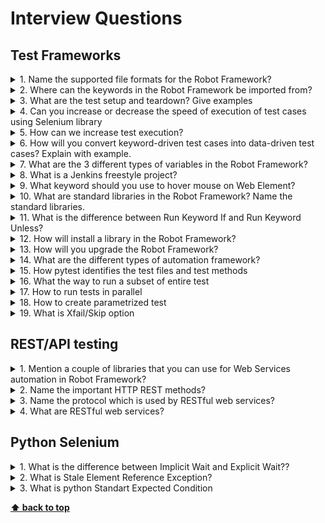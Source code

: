 # Interview Questions

## Test Frameworks

<details>
<summary>1. Name the supported file formats for the Robot Framework?</summary>
 
>**Answer:**
> The Robot Framework files can be plain text format (most commonly .robot format, or .txt format) or in tab-separated
> format (TSV format). Plain text test data can be embedded in reStructured Text Files.
</details>

<details>
<summary>2. Where can the keywords in the Robot Framework be imported from?</summary>
 
>**Answer:**
> Keywords can be imported from test libraries or resource files. Keywords can also be created in the keyword table of
> the test case file itself.
</details>

<details>
<summary>3. What are the test setup and teardown? Give examples</summary>
 
>**Answer:**
> A test setup is something that is executed before a test case, and a test teardown is executed after a test case.In 
> Robot Framework setups and teardowns are just normal keywords with possible arguments. For example, opening a browser 
> before the start of a test case and closing the browser post-execution can be examples of test setup and teardown
</details>

<details>
<summary>4. Can you increase or decrease the speed of execution of test cases using Selenium library</summary>
 
>**Answer:**
> Yes, we can control the speed of execution using Set Selenium Speed keyword
</details>

<details>
<summary>5. How can we increase test execution? </summary>

>**Answer:**
> Run tests in parallel using pabot
</details>

<details>
<summary>6. How will you convert keyword-driven test cases into data-driven test cases? Explain with example.</summary>
 
>**Answer:**
> Data driven test, performing the same functionality with multiple input values by using parametarization with the help
> of data table or data source is called Data Driven Test. Robot has `Template` and `datadriver lib` to work with DDT.  
</details>

<details>
<summary>7. What are the 3 different types of variables in the Robot Framework?</summary>
 
>**Answer:**
> Scalar variable, List variable, and Dictionary variable
</details>

<details>
<summary>8. What is a Jenkins freestyle project?</summary>
 
>**Answer:**
> A Jenkins project is simply a repeatable build job that can contain steps and post-build actions.
> Standard options are available within a Jenkins freestyle project and include the ability to configure build triggers,
> enable project-based security and parameterize the Jenkins project.
</details>

<details>
<summary>9. What keyword should you use to hover mouse on Web Element?</summary>
 
>**Answer:**
> The keyword is Mouse Over in the Selenium2Library
</details>

<details>
<summary>10. What are standard libraries in the Robot Framework? Name the standard libraries.</summary>
 
>**Answer:**
> Some test libraries are distributed with Robot Framework and these libraries are called standard libraries.
> The BuiltIn library is special because it is taken into use automatically and thus its keywords are always available.
> Other standard libraries need to be imported in the same way as any other libraries,
> but there is no need to install them. The available normal standard libraries are
> BuiltIn, Collections, DateTime, Dialogs, OperatingSystem, Process, Screenshot, String, Telnet, XML.
</details>

<details>
<summary>11. What is the difference between Run Keyword If and Run Keyword Unless?</summary>
 
>**Answer:**
> Run Keyword If will run the keyword with the given arguments if the condition is true, whereas Run Keyword Unless will
> run the keyword with the given keywords if the condition is false. Additionally,
> Run Keyword If support ELSE and ELSE IF branches, but Run Keyword Unless doesn’t support
</details>

<details>
<summary>12. How will install a library in the Robot Framework?</summary>
 
>**Answer:**
> We can install by running the command – pip install from Command prompt. Alternatively, you can download the zip
> package, extract it and install it by running setup.py install on the command prompt in the created directory.
</details>

<details>
<summary>13. How will you upgrade the Robot Framework?</summary>
 
>**Answer:**
>pip install --upgrade robot framework
</details>

<details>
<summary>14. What are the different types of automation framework?</summary>
 
>**Answer:**
> Different types of the framework include:
> * Keyword-driven framework
> * Data-Driven framework
> * Hybrid Framework (Combination of the above two)
</details>

<details>
<summary>15. How pytest identifies the test files and test methods</summary>
 
>**Answer:**
> By default pytest only identifies the file names starting with test_ or ending with _test as the test files.
> We can explicitly mention other filenames though (explained later). 
> Pytest requires the test method names to start with "test." All other method names will be ignored even if we
> explicitly ask to run those methods.
> Examples of valid and invalid pytest file names:
> ``` 
> test_login.py - valid
> login_test.py - valid
> testlogin.py -invalid
> logintest.py -invalid
</details>

<details>
<summary>16. What the way to run a subset of entire test</summary>
 
>**Answer:**
> Sometimes we don't want to run the entire test suite. Pytest allows us to run specific tests. We can do it in 2 ways
> * Grouping of test names by substring matching
> * Grouping of tests by markers
</details>

<details>
<summary>17. How to run tests in parallel</summary>
 
>**Answer:**
> Pytest allows us to run tests in parallel. For that we need to install pytest-xdist by running:
> `pip install pytest-xdist` and run `py.test -n 4`, where `-n <num>` runs the tests by using multiple workers.
> In the above command, there will be 4 workers to run the test.
</details>

<details>
<summary>18. How to create parametrized test</summary>
 
>**Answer:**
> The purpose of parameterizing a test is to run a test against multiple sets of arguments.
> We can do this by `@pytest.mark.parametrize`
</details>

<details>
<summary>19. What is Xfail/Skip option</summary>
 
>**Answer:**
> There will be some situations where we don't want to execute a test,
> or a test case is not relevant for a particular time.
> In those situations, we have the option to xfail the test or skip the tests
> The xfailed test will be executed, but it will not be counted as part failed or passed tests. 
> ```
> @pytest.mark.xfail
> ```
> Skipping a test means that the test will not be executed. We can skip tests using
> ```
> @pytest.mark.skip
> ```
</details>

## REST/API testing

<details>
<summary>1. Mention a couple of libraries that you can use for Web Services automation in Robot Framework?</summary>
 
>**Answer:**
> HTTP library.HTTP and Requests
</details>

<details>
<summary>2. Name the important HTTP REST methods?</summary>
 
>**Answer:**
>HTTP methods supported by REST are:
> ```
> GET: It requests a resource at the request URL. It should not contain a request body as it will be discarded
> POST: It submits information to the service for processing; it should typically return the modified or new resource
> PUT: At the request URL it updates the resource
> DELETE: At the request URL it removes the resource
> OPTIONS: It indicates which techniques are supported
> HEAD: About the request URL it returns meta information
</details>

<details>
<summary>3. Name the protocol which is used by RESTful web services?</summary>
 
>**Answer:**
>RESTful web services use a famous web protocol i.e. HTTP protocol. This serves as a medium of data communication
> between client and server. HTTP standard methods are used to access resources in RESTful web service architecture.
</details>

<details>
<summary>4. What are RESTful web services?</summary>
 
>**Answer:**
> RESTful web service implementation defines the method of accessing various resources that are required by the client
> and he has sent the request to the server through the browser. The important aspects of this implementation include:
> ```
> Resources
> Request Headers
> Request Body
> Response Body
> Status codes
</details>

## Python Selenium

<details>
<summary>1. What is the difference between Implicit Wait and Explicit Wait??</summary>
 
>**Answer:**
> An Implicit Wait is an instruction for the Driver to wait for a certain amount of time when trying to find an element
> if it’s not immediately available and is generally implemented using keywords like – Wait Until Element Contains,
> Wait Until Element is Enabled, Wait Until Element is Visible. Explicit Wait, on the other hand, instructs the Driver
> to sleep for a certain time before proceeding further in the code and
> is generally implemented using sleep n (does nothing for n seconds)
</details>

<details>
<summary>2. What is Stale Element Reference Exception?</summary>
 
>**Answer:**
> It means the element is no longer in the DOM, or it changed.
> Example: something changes when you click on the element
</details>


<details>
<summary>3. What is python Standart Expected Condition</summary>
 
>**Answer:**
> There are a standard conditions which you may commonly encounter while automating the web pages.
> Python contains below conditions:
> ```
> alert_is_present
> element_located_selection_state_to_be(ui_locator, is_selected)
> element_located_to_be_selected(ui_locator)
> element_selection_state_to_be(ui_element, is_selected)
> element_to_be_clickable(ui_locator)
> class element_to_be_selected(ui_element)
> frame_to_be_available_and_switch_to_it(ui_locator)
> invisibility_of_element_located(ui_locator)
> staleness_of(ui_element)
> text_to_be_present_in_element(ui_locator, inner_text)
> text_to_be_present_in_element_value(ui_locator, value)
> title_contains(title_text)
> title_is(title)
> visibility_of(ui_element)
> visibility_of_all_elements_located(ui_locator)
> visibility_of_any_elements_located(ui_locator)
> visibility_of_element_located(ui_locator)
</details>
 
**[⬆ back to top](#interview-questions)**

